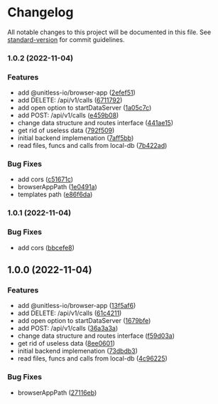 # Changelog

All notable changes to this project will be documented in this file. See [standard-version](https://github.com/conventional-changelog/standard-version) for commit guidelines.

### 1.0.2 (2022-11-04)


### Features

* add @unitless-io/browser-app ([2efef51](https://github.com/unitless-io/data-server/commit/2efef5145c8fe1c972a4d0194fb52c3a80b15ab2))
* add DELETE: /api/v1/calls ([6711792](https://github.com/unitless-io/data-server/commit/67117920abbb448ef21430a5ddb24d8f15d1bcbf))
* add open option to startDataServer ([1a05c7c](https://github.com/unitless-io/data-server/commit/1a05c7cadaf4ee86ecf717f1609186e205355642))
* add POST: /api/v1/calls ([e459b08](https://github.com/unitless-io/data-server/commit/e459b08166fa816c5830b7c3ca4583fd9dcdea74))
* change data structure and routes interface ([441ae15](https://github.com/unitless-io/data-server/commit/441ae15509e0b0f8731e953e95d4976e2c20114c))
* get rid of useless data ([792f509](https://github.com/unitless-io/data-server/commit/792f5092c6a56237566a6eb37eb4305b4fff9665))
* initial backend implemenation ([7aff5bb](https://github.com/unitless-io/data-server/commit/7aff5bbf38b7deafda74d0e35c5ac399684b280e))
* read files, funcs and calls from local-db ([7b422ad](https://github.com/unitless-io/data-server/commit/7b422add698affbfa93e5ae8d39d74dc7667c0a2))


### Bug Fixes

* add cors ([c51671c](https://github.com/unitless-io/data-server/commit/c51671ca6a0de4c8dd85a4f31a78a2554e04d265))
* browserAppPath ([1e0491a](https://github.com/unitless-io/data-server/commit/1e0491a93732ed8fb1c0d18df9ea01a7ab72fc83))
* templates path ([e86f6da](https://github.com/unitless-io/data-server/commit/e86f6da2636f7e767850499793d55818c4a2f05c))

### 1.0.1 (2022-11-04)

### Bug Fixes

- add cors ([bbcefe8](https://github.com/unitless-io/data-server/commit/bbcefe82f15a1c5c522442197d03d42a7090b0c6))

## 1.0.0 (2022-11-04)

### Features

- add @unitless-io/browser-app ([13f5af6](https://github.com/unitless-io/data-server/commit/13f5af63dc3e55ba11712f5611e5ccc2aa8132e8))
- add DELETE: /api/v1/calls ([61c4211](https://github.com/unitless-io/data-server/commit/61c4211db4330829cb02d2139462ef99b1ea77b2))
- add open option to startDataServer ([1679bfe](https://github.com/unitless-io/data-server/commit/1679bfee7f29cb6550f64bd85ccc9f85ab24f0c2))
- add POST: /api/v1/calls ([36a3a3a](https://github.com/unitless-io/data-server/commit/36a3a3a7799c274fa2c966be7bb7aafc448d2d8c))
- change data structure and routes interface ([f59d03a](https://github.com/unitless-io/data-server/commit/f59d03a9d79bd78e45c1071ccb3ef2a9d0413a78))
- get rid of useless data ([8ee0601](https://github.com/unitless-io/data-server/commit/8ee060199ecf7e486b3b3fe8c06788a8afc38550))
- initial backend implemenation ([73dbdb3](https://github.com/unitless-io/data-server/commit/73dbdb3bc288dcdcbd5de7555b18cce4b1670660))
- read files, funcs and calls from local-db ([4c96225](https://github.com/unitless-io/data-server/commit/4c962257079527e582f4251ab53e61f615d76bd1))

### Bug Fixes

- browserAppPath ([27116eb](https://github.com/unitless-io/data-server/commit/27116eb9515dc05f908fa4737dfd806d5fb2a17a))

